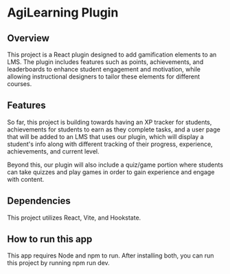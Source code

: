 # AgiLearning Plugin

## Overview
This project is a React plugin designed to add gamification elements to an LMS. The plugin includes features such as points, achievements, and leaderboards to enhance student engagement and motivation, while allowing instructional designers to tailor these elements for different courses.

## Features
So far, this project is building towards having an XP tracker for students, achievements for students to earn as they complete tasks, and a user page that will be added to an LMS that uses our plugin, which will display a student's info along with different tracking of their progress, experience, achievements, and current level.

Beyond this, our plugin will also include a quiz/game portion where students can take quizzes and play games in order to gain experience and engage with content.

## Dependencies
This project utilizes React, Vite, and Hookstate.

## How to run this app
This app requires Node and npm to run. After installing both, you can run this project by running npm run dev.